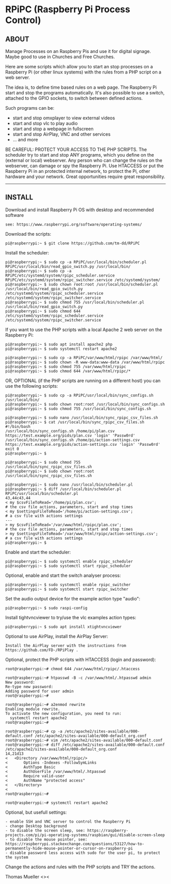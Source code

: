 # RPiPC (Raspberry Pi Process Control)

## ABOUT ##

Manage Processes on an Raspberry Pis and use it for digital signage.
Maybe good to use in Churches and Free Churches.

Here are some scripts which allow you to start an stop processes on a Raspberry Pi (or other linux systems) with the rules from a PHP script on a web server.

The idea is, to define time based rules on a web page. The Raspberry Pi start and stop the programs automatically. It's also possible to use a switch, attached to the GPIO sockets, to switch between defined actions.

Such programs can be:

* start and stop omxplayer to view external videos
* start and stop vlc to play audio
* start and stop a webpage in fullscreen
* start and stop AirPlay, VNC and other services
* ... and more

BE CAREFUL: PROTECT YOUR ACCESS TO THE PHP SCRIPTS. The scheduler try to start and stop ANY programs, which you define on the (external or local) webserver. Any person who can change the rules on the webserver, can damage or spy the Raspberry Pi. Use HTACCESS or put the Raspberry Pi in an protected internal network, to protect the Pi, other hardware and your network. Great opportunities require great responsibility.

---

## INSTALL ##

Download and install Raspberry Pi OS with desktop and recommended software

    see: https://www.raspberrypi.org/software/operating-systems/

Download the scripts:

    pi@raspberrypi:~ $ git clone https://github.com/tm-dd/RPiPC

Install the scheduler:

    pi@raspberrypi:~ $ sudo cp -a RPiPC/usr/local/bin/scheduler.pl RPiPC/usr/local/bin/read_gpio_switch.py /usr/local/bin/
    pi@raspberrypi:~ $ sudo cp -a RPiPC/etc/systemd/system/rpipc_scheduler.service RPiPC/etc/systemd/system/rpipc_switcher.service /etc/systemd/system/
    pi@raspberrypi:~ $ sudo chown root:root /usr/local/bin/scheduler.pl /usr/local/bin/read_gpio_switch.py /etc/systemd/system/rpipc_scheduler.service /etc/systemd/system/rpipc_switcher.service
    pi@raspberrypi:~ $ sudo chmod 755 /usr/local/bin/scheduler.pl /usr/local/bin/read_gpio_switch.py
    pi@raspberrypi:~ $ sudo chmod 644 /etc/systemd/system/rpipc_scheduler.service /etc/systemd/system/rpipc_switcher.service

If you want to use the PHP scripts with a local Apache 2 web server on the Raspberry Pi:

    pi@raspberrypi:~ $ sudo apt install apache2 php
    pi@raspberrypi:~ $ sudo systemctl restart apache2
    
    pi@raspberrypi:~ $ sudo cp -a RPiPC/var/www/html/rpipc /var/www/html/
    pi@raspberrypi:~ $ sudo chown -R www-data:www-data /var/www/html/rpipc
    pi@raspberrypi:~ $ sudo chmod 755 /var/www/html/rpipc
    pi@raspberrypi:~ $ sudo chmod 644 /var/www/html/rpipc/*

OR, OPTIONAL (if the PHP scripts are running on a different host) you can use the following scripts:

    pi@raspberrypi:~ $ sudo cp -a RPiPC/usr/local/bin/sync_configs.sh /usr/local/bin/
    pi@raspberrypi:~ $ sudo chown root:root /usr/local/bin/sync_configs.sh
    pi@raspberrypi:~ $ sudo chmod 755 /usr/local/bin/sync_configs.sh

    pi@raspberrypi:~ $ sudo nano /usr/local/bin/sync_rpipc_csv_files.sh 
    pi@raspberrypi:~ $ cat /usr/local/bin/sync_rpipc_csv_files.sh 
    #!/bin/bash
    /usr/local/bin/sync_configs.sh /home/pi/plan.csv https://test.example.org/pids/plan.csv 'login' 'Passw0rd'
    /usr/local/bin/sync_configs.sh /home/pi/action-settings.csv https://test.example.org/pids/action-settings.csv 'login' 'Passw0rd'
    exit 0
    pi@raspberrypi:~ $ 

    pi@raspberrypi:~ $ sudo chmod 755 /usr/local/bin/sync_rpipc_csv_files.sh 
    pi@raspberrypi:~ $ sudo chown root:root /usr/local/bin/sync_rpipc_csv_files.sh 

    pi@raspberrypi:~ $ sudo nano /usr/local/bin/scheduler.pl
    pi@raspberrypi:~ $ diff /usr/local/bin/scheduler.pl RPiPC/usr/local/bin/scheduler.pl
    43,44c43,44
    < my $csvFileToRead='/home/pi/plan.csv';                              # the csv file actions, parameters, start and stop times
    < my $settingsFileToRead='/home/pi/action-settings.csv';              # a csv file with actions settings
    ---
    > my $csvFileToRead='/var/www/html/rpipc/plan.csv';                   # the csv file actions, parameters, start and stop times
    > my $settingsFileToRead='/var/www/html/rpipc/action-settings.csv';   # a csv file with actions settings
    pi@raspberrypi:~ $

Enable and start the scheduler:

    pi@raspberrypi:~ $ sudo systemctl enable rpipc_scheduler
    pi@raspberrypi:~ $ sudo systemctl start rpipc_scheduler

Optional, enable and start the switch analyser process:

    pi@raspberrypi:~ $ sudo systemctl enable rpipc_switcher
    pi@raspberrypi:~ $ sudo systemctl start rpipc_switcher

Set the audio output device for the example action type "audio":

    pi@raspberrypi:~ $ sudo raspi-config

Install tightvncviewer to try/use the vlc examples action types:

    pi@raspberrypi:~ $ sudo apt install xtightvncviewer

Optional to use AirPlay, install the AirPlay Server:

    Install the AirPlay server with the instructions from https://github.com/FD-/RPiPlay .

Optional, protect the PHP scripts with HTACCESS (login and password):

	root@raspberrypi:~# chmod 644 /var/www/html/rpipc/.htaccess
	
	root@raspberrypi:~# htpasswd -B -c /var/www/html/.htpasswd admin
	New password: 
	Re-type new password: 
	Adding password for user admin
	root@raspberrypi:~# 
	
	root@raspberrypi:~# a2enmod rewrite
	Enabling module rewrite.
	To activate the new configuration, you need to run:
	  systemctl restart apache2
	root@raspberrypi:~# 
		
	root@raspberrypi:~# cp -a /etc/apache2/sites-available/000-default.conf /etc/apache2/sites-available/000-default_org.conf 
	root@raspberrypi:~# vim /etc/apache2/sites-available/000-default.conf
	root@raspberrypi:~# diff /etc/apache2/sites-available/000-default.conf /etc/apache2/sites-available/000-default_org.conf
	14,21d13
	< 	<Directory /var/www/html/rpipc/>
	< 		Options -Indexes -FollowSymLinks
	< 		AuthType Basic
	< 		AuthUserFile /var/www/html/.htpasswd
	< 		Require valid-user
	< 		AuthName "protected access"
	< 	</Directory>
	< 
	root@raspberrypi:~# 
	
	root@raspberrypi:~# systemctl restart apache2

Optional, but usefull settings:

    - enable SSH and VNC server to control the Raspberry Pi
    - change Desktop background
    - to disable the screen sleep, see: https://raspberry-projects.com/pi/pi-operating-systems/raspbian/gui/disable-screen-sleep
    - to disable the mouse pointer, see: https://raspberrypi.stackexchange.com/questions/53127/how-to-permanently-hide-mouse-pointer-or-cursor-on-raspberry-pi 
    - disable password less access with sudo for the user pi, to protect the system

Change the actions and rules with the PHP scripts and TRY the actions.


Thomas Mueller <><
